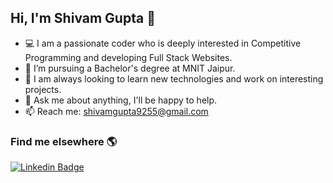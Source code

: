 ## Hi, I'm Shivam Gupta 👋

- 💻 I am a passionate coder who is deeply interested in Competitive Programming and developing Full Stack Websites.
- 💼 I’m pursuing a Bachelor's degree at MNIT Jaipur.
- 🔭 I am always looking to learn new technologies and work on interesting projects.
- 💬 Ask me about anything, I'll be happy to help.
- 📫 Reach me: shivamgupta9255@gmail.com

### Find me elsewhere 🌎

[![Linkedin Badge](https://img.shields.io/badge/-LinkedIn-blue?style=flat-square&logo=Linkedin&logoColor=white&link=https://www.linkedin.com/in/shivamgupta1999/)](https://www.linkedin.com/in/shivamgupta1999/)  
